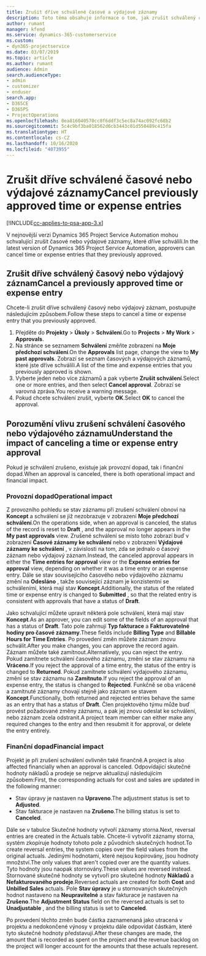 ```yaml
---
title: Zrušit dříve schválené časové a výdajové záznamy
description: Toto téma obsahuje informace o tom, jak zrušit schválený čas projektu a výdajovou transakci.
author: rumant
manager: kfend
ms.service: dynamics-365-customerservice
ms.custom:
- dyn365-projectservice
ms.date: 03/07/2019
ms.topic: article
ms.author: rumant
audience: Admin
search.audienceType:
- admin
- customizer
- enduser
search.app:
- D365CE
- D365PS
- ProjectOperations
ms.openlocfilehash: 0ea816040570cc8f6ddf3c5ec8a74ac092fc68b2
ms.sourcegitcommit: 5c4c9bf3ba018562d6cb3443c01d550489c415fa
ms.translationtype: HT
ms.contentlocale: cs-CZ
ms.lasthandoff: 10/16/2020
ms.locfileid: "4073955"
---
```

# <a name="cancel-previously-approved-time-or-expense-entries"></a><span data-ttu-id="b24de-103">Zrušit dříve schválené časové nebo výdajové záznamy</span><span class="sxs-lookup"><span data-stu-id="b24de-103">Cancel previously approved time or expense entries</span></span>

[!INCLUDE[cc-applies-to-psa-app-3.x](../includes/cc-applies-to-psa-app-3x.md)]

<span data-ttu-id="b24de-104">V nejnovější verzi Dynamics 365 Project Service Automation mohou schvalující zrušit časové nebo výdajové záznamy, které dříve schválili.</span><span class="sxs-lookup"><span data-stu-id="b24de-104">In the latest version of Dynamics 365 Project Service Automation, approvers can cancel time or expense entries that they previously approved.</span></span>

## <a name="cancel-a-previously-approved-time-or-expense-entry"></a><span data-ttu-id="b24de-105">Zrušit dříve schválený časový nebo výdajový záznam</span><span class="sxs-lookup"><span data-stu-id="b24de-105">Cancel a previously approved time or expense entry</span></span>

<span data-ttu-id="b24de-106">Chcete-li zrušit dříve schválený časový nebo výdajový záznam, postupujte následujícím způsobem.</span><span class="sxs-lookup"><span data-stu-id="b24de-106">Follow these steps to cancel a time or expense entry that you previously approved.</span></span>

1. <span data-ttu-id="b24de-107">Přejděte do **Projekty** \> **Úkoly** \> **Schválení**.</span><span class="sxs-lookup"><span data-stu-id="b24de-107">Go to **Projects** \> **My Work** \> **Approvals**.</span></span>
2. <span data-ttu-id="b24de-108">Na stránce se seznamem **Schválení** změňte zobrazení na **Moje předchozí schválení**.</span><span class="sxs-lookup"><span data-stu-id="b24de-108">On the **Approvals** list page, change the view to **My past approvals**.</span></span> <span data-ttu-id="b24de-109">Zobrazí se seznam časových a výdajových záznamů, které jste dříve schválili.</span><span class="sxs-lookup"><span data-stu-id="b24de-109">A list of the time and expense entries that you previously approved is shown.</span></span>
3. <span data-ttu-id="b24de-110">Vyberte jeden nebo více záznamů a pak vyberte **Zrušit schválení**.</span><span class="sxs-lookup"><span data-stu-id="b24de-110">Select one or more entries, and then select **Cancel approval**.</span></span> <span data-ttu-id="b24de-111">Zobrazí se varovná zpráva.</span><span class="sxs-lookup"><span data-stu-id="b24de-111">You receive a warning message.</span></span>
4. <span data-ttu-id="b24de-112">Pokud chcete schválení zrušit, vyberte **OK**.</span><span class="sxs-lookup"><span data-stu-id="b24de-112">Select **OK** to cancel the approval.</span></span>

## <a name="understand-the-impact-of-canceling-a-time-or-expense-entry-approval"></a><span data-ttu-id="b24de-113">Porozumění vlivu zrušení schválení časového nebo výdajového záznamu</span><span class="sxs-lookup"><span data-stu-id="b24de-113">Understand the impact of canceling a time or expense entry approval</span></span>

<span data-ttu-id="b24de-114">Pokud je schválení zrušeno, existuje jak provozní dopad, tak i finanční dopad.</span><span class="sxs-lookup"><span data-stu-id="b24de-114">When an approval is canceled, there is both operational impact and financial impact.</span></span>

### <a name="operational-impact"></a><span data-ttu-id="b24de-115">Provozní dopad</span><span class="sxs-lookup"><span data-stu-id="b24de-115">Operational impact</span></span>

<span data-ttu-id="b24de-116">Z provozního pohledu se stav záznamu při zrušení schválení obnoví na **Koncept** a schválení se již nezobrazuje v zobrazení **Moje předchozí schválení**.</span><span class="sxs-lookup"><span data-stu-id="b24de-116">On the operations side, when an approval is canceled, the status of the record is reset to **Draft** , and the approval no longer appears in the **My past approvals** view.</span></span> <span data-ttu-id="b24de-117">Zrušené schválení se místo toho zobrazí buď v zobrazení **Časové záznamy ke schválení** nebo v zobrazení **Výdajové záznamy ke schválení** , v závislosti na tom, zda se jednalo o časový záznam nebo výdajový záznam.</span><span class="sxs-lookup"><span data-stu-id="b24de-117">Instead, the canceled approval appears in either the **Time entries for approval** view or the **Expense entries for approval** view, depending on whether it was a time entry or an expense entry.</span></span> <span data-ttu-id="b24de-118">Dále se stav souvisejícího časového nebo výdajového záznamu změní na **Odesláno** , takže související záznam je konzistentní se schváleními, která mají stav **Koncept**.</span><span class="sxs-lookup"><span data-stu-id="b24de-118">Additionally, the status of the related time or expense entry is changed to **Submitted** , so that the related entry is consistent with approvals that have a status of **Draft**.</span></span>

<span data-ttu-id="b24de-119">Jako schvalující můžete upravit některá pole schválení, která mají stav **Koncept**.</span><span class="sxs-lookup"><span data-stu-id="b24de-119">As an approver, you can edit some of the fields of an approval that has a status of **Draft**.</span></span> <span data-ttu-id="b24de-120">Tato pole zahrnují **Typ fakturace** a **Fakturovatelné hodiny pro časové záznamy**.</span><span class="sxs-lookup"><span data-stu-id="b24de-120">These fields include **Billing Type** and **Billable Hours for Time Entries**.</span></span> <span data-ttu-id="b24de-121">Po provedení změn můžete záznam znovu schválit.</span><span class="sxs-lookup"><span data-stu-id="b24de-121">After you make changes, you can approve the record again.</span></span> <span data-ttu-id="b24de-122">Záznam můžete také zamítnout.</span><span class="sxs-lookup"><span data-stu-id="b24de-122">Alternatively, you can reject the entry.</span></span> <span data-ttu-id="b24de-123">Pokud zamítnete schválení časového záznamu, změní se stav záznamu na **Vráceno**.</span><span class="sxs-lookup"><span data-stu-id="b24de-123">If you reject the approval of a time entry, the status of the entry is changed to **Returned**.</span></span> <span data-ttu-id="b24de-124">Pokud zamítnete schválení výdajového záznamu, změní se stav záznamu na **Zamítnuto**.</span><span class="sxs-lookup"><span data-stu-id="b24de-124">If you reject the approval of an expense entry, the status is changed to **Rejected**.</span></span> <span data-ttu-id="b24de-125">Funkčně se oba vrácené a zamítnuté záznamy chovají stejně jako záznam se stavem **Koncept**.</span><span class="sxs-lookup"><span data-stu-id="b24de-125">Functionally, both returned and rejected entries behave the same as an entry that has a status of **Draft**.</span></span> <span data-ttu-id="b24de-126">Člen projektového týmu může buď provést požadované změny záznamu, a pak jej znovu odeslat ke schválení, nebo záznam zcela odstranit.</span><span class="sxs-lookup"><span data-stu-id="b24de-126">A project team member can either make any required changes to the entry and then resubmit it for approval, or delete the entry entirely.</span></span>

### <a name="financial-impact"></a><span data-ttu-id="b24de-127">Finanční dopad</span><span class="sxs-lookup"><span data-stu-id="b24de-127">Financial impact</span></span>

<span data-ttu-id="b24de-128">Projekt je při zrušení schválení ovlivněn také finančně.</span><span class="sxs-lookup"><span data-stu-id="b24de-128">A project is also affected financially when an approval is canceled.</span></span> <span data-ttu-id="b24de-129">Odpovídající skutečné hodnoty nákladů a prodeje se nejprve aktualizují následujícím způsobem:</span><span class="sxs-lookup"><span data-stu-id="b24de-129">First, the corresponding actuals for cost and sales are updated in the following manner:</span></span>

- <span data-ttu-id="b24de-130">Stav úpravy je nastaven na **Upraveno**.</span><span class="sxs-lookup"><span data-stu-id="b24de-130">The adjustment status is set to **Adjusted**.</span></span>
- <span data-ttu-id="b24de-131">Stav fakturace je nastaven na **Zrušeno**.</span><span class="sxs-lookup"><span data-stu-id="b24de-131">The billing status is set to **Canceled**.</span></span>

<span data-ttu-id="b24de-132">Dále se v tabulce Skutečné hodnoty vytvoří záznamy storna.</span><span class="sxs-lookup"><span data-stu-id="b24de-132">Next, reversal entries are created in the Actuals table.</span></span> <span data-ttu-id="b24de-133">Chcete-li vytvořit záznamy storna, systém zkopíruje hodnoty tohoto pole z původních skutečných hodnot.</span><span class="sxs-lookup"><span data-stu-id="b24de-133">To create reversal entries, the system copies over the field values from the original actuals.</span></span> <span data-ttu-id="b24de-134">Jedinými hodnotami, které nejsou kopírovány, jsou hodnoty množství.</span><span class="sxs-lookup"><span data-stu-id="b24de-134">The only values that aren't copied over are the quantity values.</span></span> <span data-ttu-id="b24de-135">Tyto hodnoty jsou naopak stornovány.</span><span class="sxs-lookup"><span data-stu-id="b24de-135">These values are reversed instead.</span></span> <span data-ttu-id="b24de-136">Stornované skutečné hodnoty se vytvoří pro skutečné hodnoty **Nákladů** a **Nefakturovaného prodeje**.</span><span class="sxs-lookup"><span data-stu-id="b24de-136">Reversed actuals are created for both **Cost** and **Unbilled Sales** actuals.</span></span> <span data-ttu-id="b24de-137">Pole **Stav úpravy** je u stornovaných skutečných hodnot nastaveno na **Neupravitelné** a stav fakturace je nastaven na **Zrušeno**.</span><span class="sxs-lookup"><span data-stu-id="b24de-137">The **Adjustment Status** field on the reversed actuals is set to **Unadjustable** , and the billing status is set to **Canceled**.</span></span>

<span data-ttu-id="b24de-138">Po provedení těchto změn bude částka zaznamenaná jako utracená v projektu a nedokončené výnosy v projektu dále odpovídat částkám, které tyto skutečné hodnoty představují.</span><span class="sxs-lookup"><span data-stu-id="b24de-138">After these changes are made, the amount that is recorded as spent on the project and the revenue backlog on the project will longer account for the amounts that these actuals represent.</span></span>
